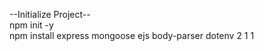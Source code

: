 --Initialize Project-- <br>
npm init -y <br>
npm install express mongoose ejs body-parser dotenv
2
1
1
